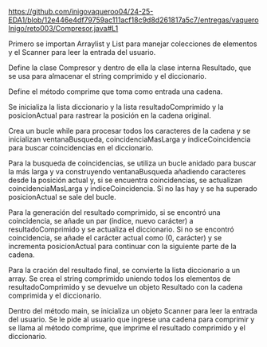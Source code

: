 https://github.com/inigovaqueroo04/24-25-EDA1/blob/12e446e4df79759ac111acf18c9d8d261817a5c7/entregas/vaqueroInigo/reto003/Compresor.java#L1


Primero se importan Arraylist y List para manejar colecciones de elementos y el Scanner para leer la entrada del usuario.

Define la clase Compresor y dentro de ella la clase interna Resultado, que se usa para almacenar el string comprimido y el diccionario.

Define el método comprime que toma como entrada una cadena.

Se inicializa la lista diccionario y la lista resultadoComprimido y la posicionActual para rastrear la posición en la cadena original.

Crea un bucle while para procesar todos los caracteres de la cadena y se inicializan ventanaBusqueda, coincidenciaMasLarga y indiceCoincidencia para buscar coincidencias en el diccionario.

Para la busqueda de coincidencias, se utiliza un bucle anidado para buscar la más larga y va construyendo ventanaBusqueda añadiendo caracteres desde la posición actual y, si se encuentra coincidencias, se actualizan coincidenciaMasLarga y indiceCoincidencia. Si no las hay y se ha superado posicionActual se sale del bucle.

Para la generación del resultado comprimido, si se encontró una coincidencia, se añade un par (índice, nuevo carácter) a resultadoComprimido y se actualiza el diccionario. Si no se encontró coincidencia, se añade el carácter actual como (0, carácter) y se incrementa posicionActual para continuar con la siguiente parte de la cadena.

Para la cración del resultado final, se convierte la lista diccionario a un array. Se crea el string comprimido uniendo todos los elementos de resultadoComprimido y se devuelve un objeto Resultado con la cadena comprimida y el diccionario.

Dentro del método main, se inicializa un objeto Scanner para leer la entrada del usuario. Se le pide al usuario que ingrese una cadena para comprimir y se llama al método comprime, que imprime el resultado comprimido y el diccionario.
